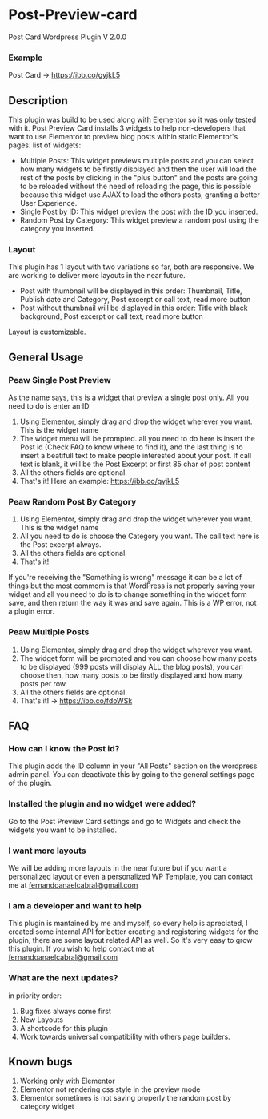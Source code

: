# Post-Preview-card
Post Card Wordpress Plugin V 2.0.0

### Example
Post Card -> https://ibb.co/gyjkL5

## Description

This plugin was build to be used along with [Elementor](https://wordpress.org/plugins/elementor/) so it was only tested with it.
Post Preview Card installs 3 widgets to help non-developers that want to use Elementor to preview blog posts within static Elementor's pages.
list of widgets:
* Multiple Posts: This widget previews multiple posts and you can select how many widgets to be firstly displayed and then the user will load the rest of the posts by clicking in the "plus button" and the posts are going to be reloaded without the need of reloading the page, this is possible because this widget use AJAX to load the others posts, granting a better User Experience.
* Single Post by ID: This widget preview the post with the ID you inserted. 
* Random Post by Category: This widget preview a random post using the category you inserted.

### Layout 
This plugin has 1 layout with two variations so far, both are responsive. We are working to deliver more layouts in the near future.
* Post with thumbnail will be displayed in this order: Thumbnail, Title, Publish date and Category, Post excerpt or call text, read more button 
* Post without thumbnail will be displayed in this order: Title with black background, Post excerpt or call text, read more button

Layout is customizable.

## General Usage 

### Peaw Single Post Preview
  As the name says, this is a widget that preview a single post only. All you need to do is enter an ID
  1. Using Elementor, simply drag and drop the widget wherever you want. This is the widget name 
  2. The widget menu will be prompted. 
  all you need to do here is insert the Post id (Check FAQ to know where to find it), and the last thing is to insert a beatifull text to make people interested about your post. If call text is blank, it will be the Post Excerpt or first 85 char of post content 
  3. All the others fields are optional.
  4. That's it! Here an example: https://ibb.co/gyjkL5

### Peaw Random Post By Category
  1. Using Elementor, simply drag and drop the widget wherever you want. This is the widget name  
  2. All you need to do is choose the Category you want. The call text here is the Post excerpt always.
  3. All the others fields are optional.
  4. That's it!

  If you're receiving the "Something is wrong" message it can be a lot of things but the most commom is that WordPress is not properly saving your widget and all you need to do is to change something in the widget form save, and then return the way it was and save again. This is a WP error, not a plugin error.

### Peaw Multiple Posts
  1. Using Elementor, simply drag and drop the widget wherever you want. 
  2. The widget form will be prompted and you can choose how many posts to be displayed (999 posts will display ALL the blog posts), you can choose then, how many posts to be firstly displayed and how many posts per row.
  3. All the others fields are optional
  4. That's it! -> https://ibb.co/fdoWSk
  
## FAQ
### How can I know the Post id?
This plugin adds the ID column in your "All Posts" section on the wordpress admin panel. You can deactivate this by going to the general settings page of the plugin.

### Installed the plugin and no widget were added?
Go to the Post Preview Card settings and go to Widgets and check the widgets you want to be installed.

### I want more layouts
We will be adding more layouts in the near future but if you want a personalized layout or even a personalized WP Template, you can contact me at fernandoanaelcabral@gmail.com 

### I am a developer and want to help
This plugin is mantained by me and myself, so every help is apreciated, I created some internal API for better creating and registering widgets for the plugin, there are some layout related API as well. So it's very easy to grow this plugin. If you wish to help contact me 
at fernandoanaelcabral@gmail.com 

### What are the next updates?
in priority order:
1. Bug fixes always come first 
2. New Layouts
3. A shortcode for this plugin
4. Work towards universal compatibility with others page builders.

## Known bugs
1. Working only with Elementor 
2. Elementor not rendering css style in the preview mode
3. Elementor sometimes is not saving properly the random post by category widget
